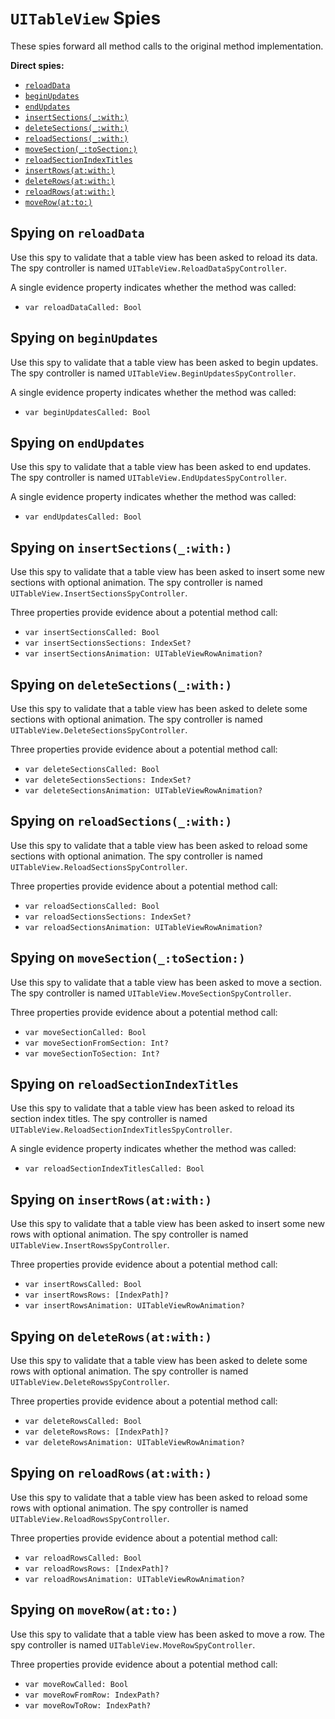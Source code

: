 `UITableView` Spies
===================

These spies forward all method calls to the original method implementation.


**Direct spies:**

* [`reloadData`](#spying-on-reloadData)
* [`beginUpdates`](#spying-on-beginUpdates)
* [`endUpdates`](#spying-on-endUpdates)
* [`insertSections(_:with:)`](#spying-on-insertSections_with)
* [`deleteSections(_:with:)`](#spying-on-deleteSections_with)
* [`reloadSections(_:with:)`](#spying-on-reloadSections_with)
* [`moveSection(_:toSection:)`](#spying-on-moveSection_toSection)
* [`reloadSectionIndexTitles`](#spying-on-reloadSectionIndexTitles)
* [`insertRows(at:with:)`](#spying-on-insertRowsatwith)
* [`deleteRows(at:with:)`](#spying-on-deleteRowsatwith)
* [`reloadRows(at:with:)`](#spying-on-reloadRowsatwith)
* [`moveRow(at:to:)`](#spying-on-moveRowatto)


## Spying on `reloadData`

Use this spy to validate that a table view has been asked to reload its data.  The spy controller is named `UITableView.ReloadDataSpyController`.

A single evidence property indicates whether the method was called:

* `var reloadDataCalled: Bool`


## Spying on `beginUpdates`

Use this spy to validate that a table view has been asked to begin updates.  The spy controller is named `UITableView.BeginUpdatesSpyController`.

A single evidence property indicates whether the method was called:

* `var beginUpdatesCalled: Bool`


## Spying on `endUpdates`

Use this spy to validate that a table view has been asked to end updates.  The spy controller is named `UITableView.EndUpdatesSpyController`.

A single evidence property indicates whether the method was called:

* `var endUpdatesCalled: Bool`


## Spying on `insertSections(_:with:)`

Use this spy to validate that a table view has been asked to insert some new sections with optional animation.  The spy controller is named `UITableView.InsertSectionsSpyController`.

Three properties provide evidence about a potential method call:

* `var insertSectionsCalled: Bool`
* `var insertSectionsSections: IndexSet?`
* `var insertSectionsAnimation: UITableViewRowAnimation?`


## Spying on `deleteSections(_:with:)`

Use this spy to validate that a table view has been asked to delete some sections with optional animation.  The spy controller is named `UITableView.DeleteSectionsSpyController`.

Three properties provide evidence about a potential method call:

* `var deleteSectionsCalled: Bool`
* `var deleteSectionsSections: IndexSet?`
* `var deleteSectionsAnimation: UITableViewRowAnimation?`


## Spying on `reloadSections(_:with:)`

Use this spy to validate that a table view has been asked to reload some sections with optional animation.  The spy controller is named `UITableView.ReloadSectionsSpyController`.

Three properties provide evidence about a potential method call:

* `var reloadSectionsCalled: Bool`
* `var reloadSectionsSections: IndexSet?`
* `var reloadSectionsAnimation: UITableViewRowAnimation?`


## Spying on `moveSection(_:toSection:)`

Use this spy to validate that a table view has been asked to move a section.  The spy controller is named `UITableView.MoveSectionSpyController`.

Three properties provide evidence about a potential method call:

* `var moveSectionCalled: Bool`
* `var moveSectionFromSection: Int?`
* `var moveSectionToSection: Int?`


## Spying on `reloadSectionIndexTitles `

Use this spy to validate that a table view has been asked to reload its section index titles.  The spy controller is named `UITableView.ReloadSectionIndexTitlesSpyController`.

A single evidence property indicates whether the method was called:

* `var reloadSectionIndexTitlesCalled: Bool`


## Spying on `insertRows(at:with:)`

Use this spy to validate that a table view has been asked to insert some new rows with optional animation.  The spy controller is named `UITableView.InsertRowsSpyController`.

Three properties provide evidence about a potential method call:

* `var insertRowsCalled: Bool`
* `var insertRowsRows: [IndexPath]?`
* `var insertRowsAnimation: UITableViewRowAnimation?`


## Spying on `deleteRows(at:with:)`

Use this spy to validate that a table view has been asked to delete some rows with optional animation.  The spy controller is named `UITableView.DeleteRowsSpyController`.

Three properties provide evidence about a potential method call:

* `var deleteRowsCalled: Bool`
* `var deleteRowsRows: [IndexPath]?`
* `var deleteRowsAnimation: UITableViewRowAnimation?`


## Spying on `reloadRows(at:with:)`

Use this spy to validate that a table view has been asked to reload some rows with optional animation.  The spy controller is named `UITableView.ReloadRowsSpyController`.

Three properties provide evidence about a potential method call:

* `var reloadRowsCalled: Bool`
* `var reloadRowsRows: [IndexPath]?`
* `var reloadRowsAnimation: UITableViewRowAnimation?`


## Spying on `moveRow(at:to:)`

Use this spy to validate that a table view has been asked to move a row.  The spy controller is named `UITableView.MoveRowSpyController`.

Three properties provide evidence about a potential method call:

* `var moveRowCalled: Bool`
* `var moveRowFromRow: IndexPath?`
* `var moveRowToRow: IndexPath?`
